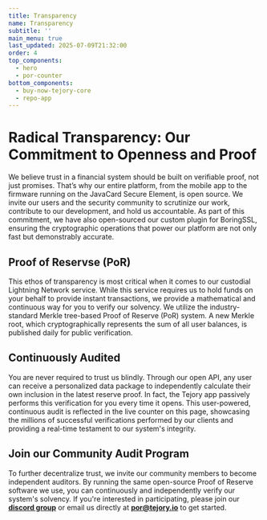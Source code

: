 ```yaml
---
title: Transparency
name: Transparency
subtitle: ''
main_menu: true
last_updated: 2025-07-09T21:32:00
order: 4
top_components:
  - hero
  - por-counter
bottom_components:
  - buy-now-tejory-core
  - repo-app
---
```

# Radical Transparency: Our Commitment to Openness and Proof

We believe trust in a financial system should be built on verifiable proof, not just promises. That’s why our entire platform, from the mobile app to the firmware running on the JavaCard Secure Element, is open source. We invite our users and the security community to scrutinize our work, contribute to our development, and hold us accountable. As part of this commitment, we have also open-sourced our custom plugin for BoringSSL, ensuring the cryptographic operations that power our platform are not only fast but demonstrably accurate.

## Proof of Reservse (PoR)

This ethos of transparency is most critical when it comes to our custodial Lightning Network service. While this service requires us to hold funds on your behalf to provide instant transactions, we provide a mathematical and continuous way for you to verify our solvency. We utilize the industry-standard Merkle tree-based Proof of Reserve (PoR) system. A new Merkle root, which cryptographically represents the sum of all user balances, is published daily for public verification.

## Continuously Audited

You are never required to trust us blindly. Through our open API, any user can receive a personalized data package to independently calculate their own inclusion in the latest reserve proof. In fact, the Tejory app passively performs this verification for you every time it opens. This user-powered, continuous audit is reflected in the live counter on this page, showcasing the millions of successful verifications performed by our clients and providing a real-time testament to our system's integrity.

## Join our Community Audit Program

To further decentralize trust, we invite our community members to become independent auditors. By running the same open-source Proof of Reserve software we use, you can continuously and independently verify our system's solvency. If you're interested in participating, please join our <span class="text-amber-400">[**discord group**](https://discord.gg/6Rardj7bcj)</span> or email us directly at **por@tejory.io** to get started.
